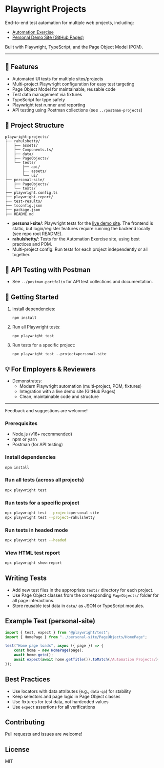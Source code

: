 # Playwright Projects

End-to-end test automation for multiple web projects, including:

- [Automation Exercise](https://automationexercise.com/)
- [Personal Demo Site (GitHub Pages)](https://padraic79.github.io/AutomationProjects/)

Built with Playwright, TypeScript, and the Page Object Model (POM).

---

## 🚀 Features

- Automated UI tests for multiple sites/projects
- Multi-project Playwright configuration for easy test targeting
- Page Object Model for maintainable, reusable code
- Test data management via fixtures
- TypeScript for type safety
- Playwright test runner and reporting
- API testing using Postman collections (see `../postman-projects`)

## 📁 Project Structure

```
playwright-projects/
├── rahulshetty/
│   ├── assets/
│   ├── Components.ts/
│   ├── data/
│   ├── PageObjects/
│   └── tests/
│       ├── api/
│       ├── assets/
│       └── ui/
├── personal-site/
│   ├── PageObjects/
│   └── tests/
├── playwright.config.ts
├── playwright-report/
├── test-results/
├── tsconfig.json
├── package.json
├── README.md
```

- **personal-site/**: Playwright tests for the [live demo site](https://padraic79.github.io/AutomationProjects/). The frontend is static, but login/register features require running the backend locally (see repo root README).
- **rahulshetty/**: Tests for the Automation Exercise site, using best practices and POM.
- Multi-project config: Run tests for each project independently or all together.

## 🧪 API Testing with Postman

- See `../postman-portfolio` for API test collections and documentation.

## 🏁 Getting Started

1. Install dependencies:
   ```
   npm install
   ```
2. Run all Playwright tests:
   ```
   npx playwright test
   ```
3. Run tests for a specific project:
   ```
   npx playwright test --project=personal-site
   ```

## 💡 For Employers & Reviewers

- Demonstrates:
  - Modern Playwright automation (multi-project, POM, fixtures)
  - Integration with a live demo site (GitHub Pages)
  - Clean, maintainable code and structure

---

Feedback and suggestions are welcome!

### Prerequisites

- Node.js (v16+ recommended)
- npm or yarn
- Postman (for API testing)

### Install dependencies

```sh
npm install
```

### Run all tests (across all projects)

```sh
npx playwright test
```

### Run tests for a specific project

```sh
npx playwright test --project=personal-site
npx playwright test --project=rahulshetty
```

### Run tests in headed mode

```sh
npx playwright test --headed
```

### View HTML test report

```sh
npx playwright show-report
```

## Writing Tests

- Add new test files in the appropriate `tests/` directory for each project.
- Use Page Object classes from the corresponding `PageObjects/` folder for all page interactions.
- Store reusable test data in `data/` as JSON or TypeScript modules.

## Example Test (personal-site)

```typescript
import { test, expect } from "@playwright/test";
import { HomePage } from "../personal-site/PageObjects/HomePage";

test("Home page loads", async ({ page }) => {
	const home = new HomePage(page);
	await home.goto();
	await expect(await home.getTitle()).toMatch(/Automation Projects/);
});
```

## Best Practices

- Use locators with data attributes (e.g., `data-qa`) for stability
- Keep selectors and page logic in Page Object classes
- Use fixtures for test data, not hardcoded values
- Use `expect` assertions for all verifications

## Contributing

Pull requests and issues are welcome!

## License

MIT
